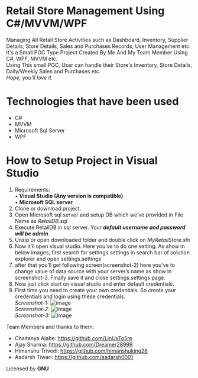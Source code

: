 # Retail Store Management Using C#/MVVM/WPF
Managing All Retail Store Activities such as Dashboard, Inventory, Supplier Details, Store Details, Sales and Purchases Records, User Management etc.<br>
It's a Small POC Type Project Created By Me And My Team Member Using C#, WPF, MVVM etc.<br>
Using This small POC, User can handle their Store's Inventory, Store Details, Daily/Weekly Sales and Purchases etc.<br>
*Hope, you'll love it.*

# Technologies that have been used
- C#
- MVVM
- Microsoft Sql Server
- WPF

# How to Setup Project in Visual Studio
1)	Requirements:<br>
                •	**Visual Studio (Any version is compatible)** <br>
                •	**Microsoft SQL server**
2)	Clone or download project.
3)	Open Microsoft sql server and setup DB which we’ve provided in File Name as *RetailDB.sql*
4)	Execute RetailDB in sql server. Your ***default username and password will be admin***.
5)	Unzip or open downloaded folder and double click on *MyRetailStore.sln*
6)	Now it’ll open visual studio. Here you’ve to do one setting. As show in below images, first search for settings.settings in search bar of solution explorer and open     settings.settings
7)	after that you’ll get following screen(screenshot-2) here you’ve to change value of data source with your server’s name as show in screenshot-3. Finally save it and     close settings.settings page.
8)	Now just click start on visual studio and enter default credentials.
9)	First time you need to create your own credentials. So create your credentials and login using these credentials.
     <br>
     *Screenshot-1:* 
     ![image](https://user-images.githubusercontent.com/90641894/199454553-ef2974f0-338d-429f-ad36-abf5f2c8fbf3.png)
     <br>
     *Screenshot-2:* 
     ![image](https://user-images.githubusercontent.com/90641894/199454631-b81aff11-9910-4389-abaf-edf98adc960a.png)
     <br>
     *Screenshot-3:* 
     ![image](https://user-images.githubusercontent.com/90641894/199454821-e0023c6f-9e25-46cf-b09b-cff12dfba722.png)


Team Members and thanks to them:

- Chaitanya Ajabe: https://github.com/LinUxTo5re
- Ajay Sharma: https://github.com/Dreamer28999
- Himanshu Trivedi: https://github.com/himanshuking26
- Aadarsh Tiwari: https://github.com/aadarsh0001

Licensed by **GNU**

